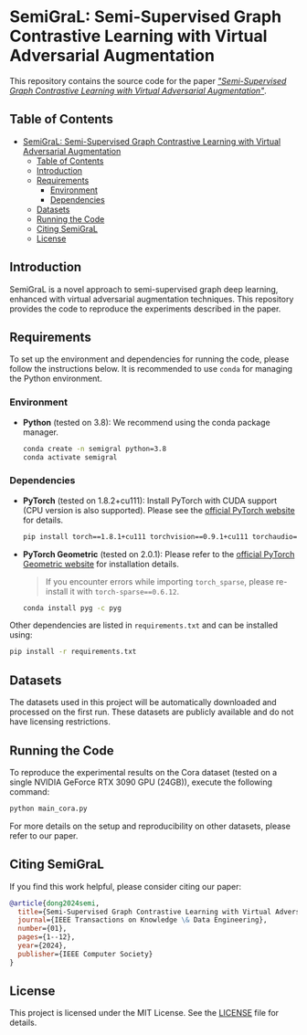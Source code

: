 # SemiGraL: Semi-Supervised Graph Contrastive Learning with Virtual Adversarial Augmentation

This repository contains the source code for the paper *["Semi-Supervised Graph Contrastive Learning with Virtual Adversarial Augmentation"](https://www.computer.org/csdl/journal/tk/5555/01/10438042/1UyVbVTbrm8)*.

## Table of Contents
- [SemiGraL: Semi-Supervised Graph Contrastive Learning with Virtual Adversarial Augmentation](#semigral-semi-supervised-graph-contrastive-learning-with-virtual-adversarial-augmentation)
  - [Table of Contents](#table-of-contents)
  - [Introduction](#introduction)
  - [Requirements](#requirements)
    - [Environment](#environment)
    - [Dependencies](#dependencies)
  - [Datasets](#datasets)
  - [Running the Code](#running-the-code)
  - [Citing SemiGraL](#citing-semigral)
  - [License](#license)

## Introduction
SemiGraL is a novel approach to semi-supervised graph deep learning, enhanced with virtual adversarial augmentation techniques. This repository provides the code to reproduce the experiments described in the paper.

## Requirements
To set up the environment and dependencies for running the code, please follow the instructions below. It is recommended to use `conda` for managing the Python environment.

### Environment
- **Python** (tested on 3.8): We recommend using the conda package manager.
  ```sh
  conda create -n semigral python=3.8
  conda activate semigral
  ```

### Dependencies
- **PyTorch** (tested on 1.8.2+cu111): Install PyTorch with CUDA support (CPU version is also supported). Please see the [official PyTorch website](https://pytorch.org/) for details.
  ```sh
  pip install torch==1.8.1+cu111 torchvision==0.9.1+cu111 torchaudio==0.8.1
  ```

- **PyTorch Geometric** (tested on 2.0.1): Please refer to the [official PyTorch Geometric website](https://pytorch-geometric.readthedocs.io/) for installation details.
  > If you encounter errors while importing `torch_sparse`, please re-install it with `torch-sparse==0.6.12`.
  ```sh
  conda install pyg -c pyg
  ```

Other dependencies are listed in `requirements.txt` and can be installed using:
```sh
pip install -r requirements.txt
```

## Datasets
The datasets used in this project will be automatically downloaded and processed on the first run. These datasets are publicly available and do not have licensing restrictions.

## Running the Code
To reproduce the experimental results on the Cora dataset (tested on a single NVIDIA GeForce RTX 3090 GPU (24GB)), execute the following command:
```sh
python main_cora.py
```
For more details on the setup and reproducibility on other datasets, please refer to our paper.

## Citing SemiGraL
If you find this work helpful, please consider citing our paper:
```bibtex
@article{dong2024semi,
  title={Semi-Supervised Graph Contrastive Learning with Virtual Adversarial Augmentation},
  journal={IEEE Transactions on Knowledge \& Data Engineering},
  number={01},
  pages={1--12},
  year={2024},
  publisher={IEEE Computer Society}
}
```

## License
This project is licensed under the MIT License. See the [LICENSE](LICENSE) file for details.
